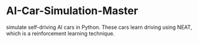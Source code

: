 # AI-Car-Simulation-Master
simulate self-driving AI cars in Python. These cars learn driving using NEAT, which is a reinforcement learning technique.
